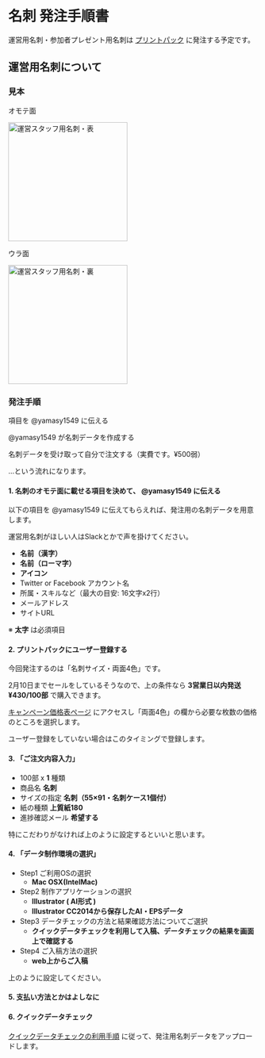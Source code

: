 # 名刺 発注手順書

運営用名刺・参加者プレゼント用名刺は [プリントパック](https://www.printpac.co.jp) に発注する予定です。

## 運営用名刺について

### 見本

オモテ面

<img alt="運営スタッフ用名刺・表" src="https://github.com/kosenconf-lol/kosenconf-101lol-docs/blob/master/design/calling-cards/images/lolconf-calling-card-staff-a.png" height="240px">

ウラ面

<img alt="運営スタッフ用名刺・裏" src="https://github.com/kosenconf-lol/kosenconf-101lol-docs/blob/master/design/calling-cards/images/lolconf-calling-card-staff-b.png" height="240px">

### 発注手順

項目を @yamasy1549 に伝える

@yamasy1549 が名刺データを作成する

名刺データを受け取って自分で注文する（実費です。¥500弱）

…という流れになります。

#### 1. 名刺のオモテ面に載せる項目を決めて、 @yamasy1549 に伝える

以下の項目を @yamasy1549 に伝えてもらえれば、発注用の名刺データを用意します。

運営用名刺がほしい人はSlackとかで声を掛けてください。

- **名前（漢字）**
- **名前（ローマ字）**
- **アイコン**
- Twitter or Facebook アカウント名
- 所属・スキルなど（最大の目安: 16文字x2行）
- メールアドレス
- サイトURL

※ **太字** は必須項目

#### 2. プリントパックにユーザー登録する

今回発注するのは「名刺サイズ・両面4色」です。

2月10日までセールをしているそうなので、上の条件なら **3営業日以内発送 ¥430/100部** で購入できます。

[キャンペーン価格表ページ](https://www.printpac.co.jp/contents/pricepages/onecoin_cp_3day.html) にアクセスし「両面4色」の欄から必要な枚数の価格のところを選択します。

ユーザー登録をしていない場合はこのタイミングで登録します。

#### 3. 「ご注文内容入力」

- 100部 x **1** 種類
- 商品名 **名刺**
- サイズの指定 **名刺（55×91・名刺ケース1個付）**
- 紙の種類 **上質紙180**
- 進捗確認メール **希望する**

特にこだわりがなければ上のように設定するといいと思います。

#### 4. 「データ制作環境の選択」

- Step1 ご利用OSの選択
    - **Mac OSX(IntelMac)**
- Step2 制作アプリケーションの選択
    - **Illustrator ( AI形式 )**
    - **Illustrator CC2014から保存したAI・EPSデータ**
- Step3 データチェックの方法と結果確認方法についてご選択
    - **クイックデータチェックを利用して入稿、データチェックの結果を画面上で確認する**
- Step4 ご入稿方法の選択
    - **web上からご入稿**

上のように設定してください。

#### 5. 支払い方法とかはよしなに

#### 6. クイックデータチェック

[クイックデータチェックの利用手順](https://www.printpac.co.jp/contents/pdc/flow.html) に従って、発注用名刺データをアップロードします。
